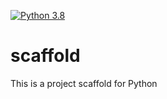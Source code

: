 [![Python 3.8](https://github.com/TobyTYL/scaffold/actions/workflows/main.yml/badge.svg)](https://github.com/TobyTYL/scaffold/actions/workflows/main.yml)

# scaffold
This is a project scaffold for Python

